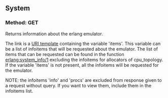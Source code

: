 ## System

### Method: GET

Returns information about the erlang emulator.

The link is a [URI template](http://tools.ietf.org/html/rfc6570) containing the variable 'items'. This variable can be a list of infoitems that will be requested about the emulator. The list of items that can be requested can be found in the function [erlang:system_info/1](http://www.erlang.org/doc/man/erlang.html#system_info-1) excluding the infoitems for allocators of cpu_topology. If the variable 'items' is not present, all the infoitems will be requested for the emulator.

NOTE: the infoitems 'info' and 'procs' are excluded from response given to a request without query. If you want to view them, include them in the infoitems list.

